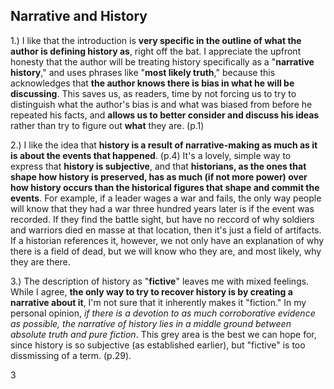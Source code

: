 ## Narrative and History

1.) I like that the introduction is **very specific in the outline of what the author is defining history as**, right off the bat. I appreciate the upfront honesty that the author will be treating history specifically as a "**narrative history**," and uses phrases like "**most likely truth**," because this acknowledges that **the author knows there is bias in what he will be discussing**. This saves us, as readers, time by not forcing us to try to distinguish what the author's bias is and what was biased from before he repeated his facts, and **allows us to better consider and discuss his ideas** rather than try to figure out **what** they are. (p.1)

2.) I like the idea that **history is a result of narrative-making as much as it is about the events that happened**. (p.4) It's a lovely, simple way to express that **history is subjective**, and that **historians, as the ones that shape how history is preserved, has as much (if not more power) over how history occurs than the historical figures that shape and commit the events**. For example, if a leader wages a war and fails, the only way people will know that they had a war three hundred years later is if the event was recorded. If they find the battle sight, but have no reccord of why soldiers and warriors died en masse at that location, then it's just a field of artifacts. If a historian references it, however, we not only have an explanation of why there is a field of dead, but we will know who they are, and most likely, why they are there.

3.) The description of history as "**fictive**" leaves me with mixed feelings. While I agree, **the only way to try to recover history 
is by creating a narrative about it**, I'm not sure that it inherently makes it "fiction." In my personal opinion, _if there is a devotion to as much corroborative evidence as possible, the narrative of history lies in a middle ground between absolute truth and pure fiction_. This grey area is the best we can hope for, since history is so subjective (as established earlier), but "fictive" is too dissmissing of a term. (p.29).

3
